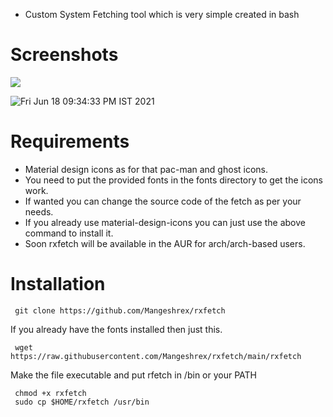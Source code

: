 - Custom System Fetching tool which is very simple created in bash

# Screenshots
<img src="https://raw.githubusercontent.com/Mangeshrex/rfetch/main/screenshots/void2.png">

![Fri Jun 18 09:34:33 PM IST 2021](https://user-images.githubusercontent.com/82205152/122589184-9721db80-d07d-11eb-8334-3d59bc6f7995.png)


# Requirements 
- Material design icons as for that pac-man and ghost icons. 
- You need to put the provided fonts in the fonts directory to get the icons work. 
- If wanted you can change the source code of the fetch as per your needs. 
- If you already use material-design-icons you can just use the above command to install it.  
- Soon rxfetch will be available in the AUR for arch/arch-based users. 

# Installation 

```
 git clone https://github.com/Mangeshrex/rxfetch
```

If you already have the fonts installed then just this.
```
 wget https://raw.githubusercontent.com/Mangeshrex/rxfetch/main/rxfetch
```

Make the file executable and put rfetch in /bin or your PATH
```
 chmod +x rxfetch
 sudo cp $HOME/rxfetch /usr/bin
```
